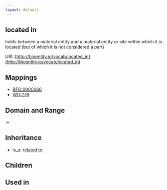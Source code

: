 ```yaml
---
layout: default
---
```


## located in


holds between a material entity and a material entity or site within which it is located (but of which it is not considered a part)

URI: [http://bioentity.io/vocab/located_in](http://bioentity.io/vocab/located_in)
## Mappings

 * [BFO:0000066](http://purl.obolibrary.org/obo/BFO_0000066)
 * [WD:276](http://purl.obolibrary.org/obo/WD_276)

## Domain and Range

 -> 

## Inheritance

 *  is_a: [related to](related_to.html)

## Children


## Used in

